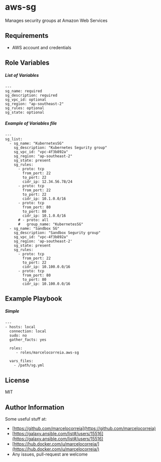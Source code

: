aws-sg
=============

Manages security groups at Amazon Web Services

Requirements
------------
- AWS account and credentials



## Role Variables


##### List of Variables

    ---
    sg_name: required
    sg_description: required
    sg_vpc_id: optional
    sg_region: "ap-southeast-2"
    sg_rules: optional
    sg_state: optional

##### Example of Variables file
    ---
    sg_list:
      - sg_name: "KubernetesSG"
        sg_description: "Kubernetes Segurity group"
        sg_vpc_id: "vpc-4f3b892a"
        sg_region: "ap-southeast-2"
        sg_state: present
        sg_rules:
          - proto: tcp
            from_port: 22
            to_port: 22
            cidr_ip: 12.34.56.78/24
          - proto: tcp
            from_port: 22
            to_port: 22
            cidr_ip: 10.1.0.0/16
          - proto: tcp
            from_port: 80
            to_port: 80
            cidr_ip: 10.1.0.0/16
          # - proto: all
          #   group_name: "KubernetesSG"
      - sg_name: "Sandbox SG"
        sg_description: "Sandbox Segurity group"
        sg_vpc_id: "vpc-4f3b892a"
        sg_region: 'ap-southeast-2'
        sg_state: present
        sg_rules:
          - proto: tcp
            from_port: 22
            to_port: 22
            cidr_ip: 10.100.0.0/16
          - proto: tcp
            from_port: 80
            to_port: 80
            cidr_ip: 10.100.0.0/16




Example Playbook
----------------

##### Simple

    ---
    - hosts: local
      connection: local
      sudo: no
      gather_facts: yes

      roles:
         - roles/marcelocorreia.aws-sg

      vars_files:
        - /path/sg.yml


License
-------

MIT

Author Information
------------------
Some useful stuff at:
  - [https://github.com/marcelocorreia](https://github.com/marcelocorreia)
  - [https://galaxy.ansible.com/list#/users/15516](https://galaxy.ansible.com/list#/users/15516)
  - [https://hub.docker.com/u/marcelocorreia/](https://hub.docker.com/u/marcelocorreia/)
  - Any issues, pull-request are welcome
